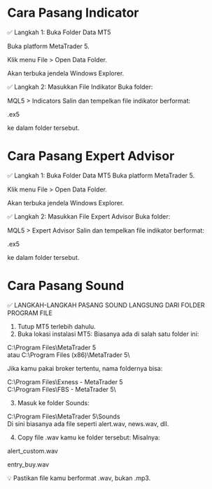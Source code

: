 # Cara Pasang Indicator
✅ Langkah 1: Buka Folder Data MT5

Buka platform MetaTrader 5.

Klik menu File > Open Data Folder.

Akan terbuka jendela Windows Explorer.

✅ Langkah 2: Masukkan File Indikator
Buka folder:

MQL5 > Indicators
Salin dan tempelkan file indikator berformat:

.ex5 

ke dalam folder tersebut.

# Cara Pasang Expert Advisor
✅ Langkah 1: Buka Folder Data MT5
Buka platform MetaTrader 5.

Klik menu File > Open Data Folder.

Akan terbuka jendela Windows Explorer.

✅ Langkah 2: Masukkan File Expert Advisor 
Buka folder:

MQL5 > Expert Advisor
Salin dan tempelkan file indikator berformat:

.ex5 

ke dalam folder tersebut.

# Cara Pasang Sound

✅ LANGKAH-LANGKAH PASANG SOUND LANGSUNG DARI FOLDER PROGRAM FILE
1. Tutup MT5 terlebih dahulu.
2. Buka lokasi instalasi MT5:
Biasanya ada di salah satu folder ini:

C:\Program Files\MetaTrader 5\
atau
C:\Program Files (x86)\MetaTrader 5\

Jika kamu pakai broker tertentu, nama foldernya bisa:

C:\Program Files\Exness - MetaTrader 5\
C:\Program Files\FBS - MetaTrader 5\

3. Masuk ke folder Sounds:

C:\Program Files\MetaTrader 5\Sounds\
Di sini biasanya ada file seperti alert.wav, news.wav, dll.

4. Copy file .wav kamu ke folder tersebut:
Misalnya:

alert_custom.wav

entry_buy.wav

💡 Pastikan file kamu berformat .wav, bukan .mp3.
